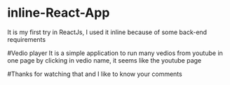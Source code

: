 # inline-React-App
It is my first try in ReactJs, I used it inline because of some back-end requirements 

#Vedio player
It is a simple application to run many vedios from youtube in one page by clicking in vedio name, it seems like the youtube page

#Thanks for watching that and I like to know your comments 
